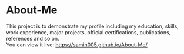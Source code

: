 # About-Me

This project is to demonstrate my profile including my education, skills, work experience, major projects, official certifications, publications, references and so on.  
You can view it live: https://samin005.github.io/About-Me/
